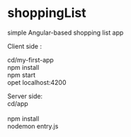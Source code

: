 # shoppingList
simple Angular-based shopping list app  <br />

Client side :  <br />

cd/my-first-app  <br />
npm install      <br />
npm start         <br />
opet localhost:4200  <br />

Server side:   <br />
cd/app          <br />  
npm install      <br />
nodemon entry.js   <br />
